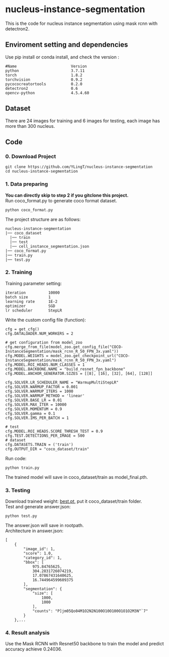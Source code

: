 # nucleus-instance-segmentation
This is the code for nucleus instance segmentation using mask rcnn with detectron2.

## Enviroment setting and dependencies 
Use pip install or conda install, and check the version :
```
#Name                        Version
python                       3.7.11
torch                        1.8.2
torchvision                  0.9.2
pycococreatortools           0.2.0
detectron2                   0.6
opencv-python                4.5.4.60
```

## Dataset 
There are 24 images for training and 6 images for testing, each image has more than 300 nucleus.

## Code 
### 0. Download Project
```
git clone https://github.com/YLingT/nucleus-instance-segmentation  
cd nucleus-instance-segmentation
```
### 1.  Data preparing
**You can directly skip to step 2 if you gitclone this project.**  
Run coco_format.py to generate coco format dataset.
```
python coco_format.py
```
The project structure are as follows:
```
nucleus-instance-segmentation
|── coco_dataset
  |── train
  |── test
  |── cell_instance_segmentation.json
|── coco_format.py
|── train.py
|── test.py
```
### 2.  Training
Training parameter setting:
```
iteration          10000
batch size         1
learning rate      1E-2
optimizer          SGD
lr scheduler       StepLR
```
Write the custom config file (function):
```
cfg = get_cfg()  
cfg.DATALOADER.NUM_WORKERS = 2
  
# get configuration from model_zoo
cfg.merge_from_file(model_zoo.get_config_file("COCO-InstanceSegmentation/mask_rcnn_R_50_FPN_3x.yaml"))
cfg.MODEL.WEIGHTS = model_zoo.get_checkpoint_url("COCO-InstanceSegmentation/mask_rcnn_R_50_FPN_3x.yaml")
cfg.MODEL.ROI_HEADS.NUM_CLASSES = 1
cfg.MODEL.BACKBONE.NAME = "build_resnet_fpn_backbone"
cfg.MODEL.ANCHOR_GENERATOR.SIZES = [[8], [16], [32], [64], [128]]

cfg.SOLVER.LR_SCHEDULER_NAME = "WarmupMultiStepLR"
cfg.SOLVER.WARMUP_FACTOR = 0.001
cfg.SOLVER.WARMUP_ITERS = 1000
cfg.SOLVER.WARMUP_METHOD = 'linear'
cfg.SOLVER.BASE_LR = 0.01
cfg.SOLVER.MAX_ITER = 10000
cfg.SOLVER.MOMENTUM = 0.9
cfg.SOLVER.gamma = 0.1
cfg.SOLVER.IMS_PER_BATCH = 1

# test
cfg.MODEL.ROI_HEADS.SCORE_THRESH_TEST = 0.9  
cfg.TEST.DETECTIONS_PER_IMAGE = 500
# dataset
cfg.DATASETS.TRAIN = ('train')
cfg.OUTPUT_DIR = "coco_dataset/train"
```
Run code:
```
python train.py
```
The trained model will save in coco_dataset/train as model_final.pth.
### 3.  Testing
Download trained weight: [best.pt](), put it coco_dataset/train folder.  
Test and generate answer.json:
```
python test.py
```
The answer.json will save in rootpath.  
Architecture in answer.json:
```
[
    {
        "image_id": 1,
        "score": 1.0,
        "category_id": 1,
        "bbox": [
            975.84765625,
            304.2831726074219,
            17.07867431640625,
            16.744964599609375
        ],
        "segmentation": {
            "size": [
                1000,
                1000
            ],
            "counts": "P]jm05Qo04M1O2N2N100O10O100O1O1O2M3N^`7"
        }
    },...
```
### 4.  Result analysis
Use the Mask RCNN with Resnet50 backbone to train the model and predict accuracy achieve 0.24036.

